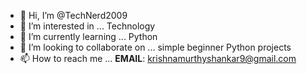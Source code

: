 - 👋 Hi, I’m @TechNerd2009
- 👀 I’m interested in ... Technology
- 🌱 I’m currently learning ... Python
- 💞️ I’m looking to collaborate on ... simple beginner Python projects
- 📫 How to reach me ... **EMAIL**: krishnamurthyshankar9@gmail.com

<!---
TechNerd2009/TechNerd2009 is a ✨ special ✨ repository because its `README.md` (this file) appears on your GitHub profile.
You can click the Preview link to take a look at your changes.
--->
